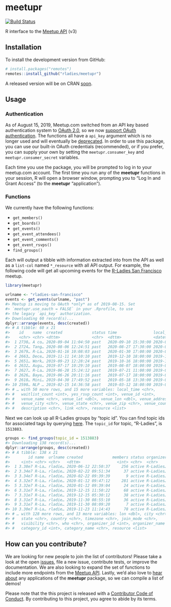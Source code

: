 
<!-- README.md is generated from README.Rmd. Please edit the Rmd file -->

# meetupr

[![Build
Status](https://travis-ci.org/rladies/meetupr.svg?branch=master)](https://travis-ci.org/rladies/meetupr)

R interface to the [Meetup API](https://www.meetup.com/meetup_api/) (v3)

## Installation

To install the development version from GitHub:

``` r
# install.packages("remotes")
remotes::install_github("rladies/meetupr")
```

A released version will be on CRAN
[soon](https://github.com/rladies/meetupr/issues/24).

## Usage

### Authentication

As of August 15, 2019, Meetup.com switched from an API key based
authentication system to
[OAuth 2.0](https://www.meetup.com/meetup_api/auth/), so we now [support
OAuth authentication](https://github.com/rladies/meetupr/issues/51). The
functions all have a `api_key` argument which is no longer used and will
eventually be
[deprecated](https://github.com/rladies/meetupr/issues/59). In order to
use this package, you can use our built-in OAuth credentials
(recommended), or if you prefer, you can supply your own by setting the
`meetupr.consumer_key` and `meetupr.consumer_secret` variables.

Each time you use the package, you will be prompted to log in to your
meetup.com account. The first time you run any of the **meetupr**
functions in your session, R will open a browser window, prompting you
to “Log In and Grant Access” (to the **meetupr** “application”).

### Functions

We currently have the following functions:

  - `get_members()`
  - `get_boards()`
  - `get_events()`  
  - `get_event_attendees()`  
  - `get_event_comments()`
  - `get_event_rsvps()`
  - `find_groups()`

Each will output a tibble with information extracted into from the API
as well as a `list-col` named `*_resource` with all API output. For
example, the following code will get all upcoming events for the
[R-Ladies San Francisco](https://meetup.com/rladies-san-francisco)
meetup.

``` r
library(meetupr)

urlname <- "rladies-san-francisco"
events <- get_events(urlname, "past")
#> Meetup is moving to OAuth *only* as of 2019-08-15. Set
#> `meetupr.use_oauth = FALSE` in your .Rprofile, to use
#> the legacy `api_key` authorization.
#> Downloading 60 record(s)...
dplyr::arrange(events, desc(created))
#> # A tibble: 60 x 21
#>    id    name  created             status time                local_date
#>    <chr> <chr> <dttm>              <chr>  <dttm>              <date>    
#>  1 2730… A co… 2020-09-04 11:04:50 past   2020-09-10 15:30:00 2020-09-10
#>  2 2724… Tang… 2020-08-06 12:24:51 past   2020-08-27 17:30:00 2020-08-27
#>  3 2679… R-La… 2020-01-16 10:08:03 past   2020-01-30 17:00:00 2020-01-30
#>  4 2663… Dece… 2019-11-11 14:10:10 past   2019-12-10 18:00:00 2019-12-10
#>  5 2651… Work… 2019-09-23 12:28:24 past   2019-10-16 18:00:00 2019-10-16
#>  6 2632… Augu… 2019-07-17 10:29:10 past   2019-08-07 18:00:00 2019-08-07
#>  7 2627… R-La… 2019-06-28 15:24:12 past   2019-07-21 11:00:00 2019-07-21
#>  8 2626… Baye… 2019-06-26 20:11:16 past   2019-07-17 18:00:00 2019-07-17
#>  9 2610… Mini… 2019-04-30 17:49:52 past   2019-05-18 13:30:00 2019-05-18
#> 10 2590… NLP … 2019-02-15 14:36:58 past   2019-03-12 18:00:00 2019-03-12
#> # … with 50 more rows, and 15 more variables: local_time <chr>,
#> #   waitlist_count <int>, yes_rsvp_count <int>, venue_id <int>,
#> #   venue_name <chr>, venue_lat <dbl>, venue_lon <dbl>, venue_address_1 <chr>,
#> #   venue_city <chr>, venue_state <chr>, venue_zip <chr>, venue_country <chr>,
#> #   description <chr>, link <chr>, resource <list>
```

Next we can look up all R-Ladies groups by “topic id”. You can find
topic ids for associated tags by querying
[here](https://secure.meetup.com/meetup_api/console/?path=/find/topics).
The `topic_id` for topic, “R-Ladies”, is `1513883`.

``` r
groups <- find_groups(topic_id = 1513883)
#> Downloading 138 record(s)...
dplyr::arrange(groups, desc(created))
#> # A tibble: 138 x 21
#>        id name  urlname created             members status organizer   lat
#>     <int> <chr> <chr>   <dttm>                <int> <chr>  <chr>     <dbl>
#>  1 3.38e7 R-La… rladie… 2020-06-12 22:50:37     256 active R-Ladies… -1.29
#>  2 3.34e7 R-La… rladie… 2020-02-22 09:51:34      37 active R-Ladies… 52.4 
#>  3 3.34e7 R-La… rladie… 2020-02-22 09:39:39       9 active R-Ladies… 43.3 
#>  4 3.32e7 R-La… rladie… 2020-01-12 09:47:12     281 active R-Ladies… 25.7 
#>  5 3.32e7 R-La… rladie… 2020-01-12 09:39:04      24 active R-Ladies… 51.8 
#>  6 3.31e7 R-La… rladie… 2019-12-15 11:50:22      68 active R-Ladies… 38.9 
#>  7 3.31e7 R-La… rladie… 2019-12-15 05:30:12      38 active R-Ladies…  6.93
#>  8 3.31e7 R-La… rladie… 2019-11-30 08:55:10      36 active R-Ladies… 30.0 
#>  9 3.31e7 R-La… rladie… 2019-11-30 08:09:20       7 active R-Ladies… 43.0 
#> 10 3.30e7 R-La… rladie… 2019-11-23 11:14:43      78 active R-Ladies… 19.0 
#> # … with 128 more rows, and 13 more variables: lon <dbl>, city <chr>,
#> #   state <chr>, country <chr>, timezone <chr>, join_mode <chr>,
#> #   visibility <chr>, who <chr>, organizer_id <int>, organizer_name <chr>,
#> #   category_id <int>, category_name <chr>, resource <list>
```

## How can you contribute?

We are looking for new people to join the list of contributors\! Please
take a look at the open
[issues](https://github.com/rladies/meetupr/issues), file a new issue,
contribute tests, or improve the documentation. We are also looking to
expand the set of functions to include more endpoints from the [Meetup
API](https://www.meetup.com/meetup_api/). Lastly, we’d also love to
[hear about](https://github.com/rladies/meetupr/issues/74) any
applications of the **meetupr** package, so we can compile a list of
demos\!

Please note that the this project is released with a [Contributor Code
of Conduct](CODE_OF_CONDUCT.md). By contributing to this project, you
agree to abide by its terms.
